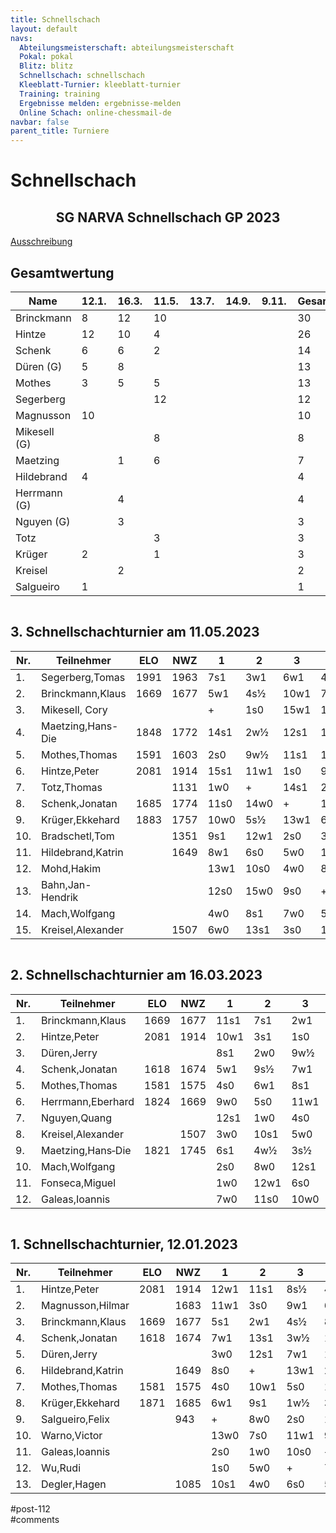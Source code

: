 ```yaml
---
title: Schnellschach 
layout: default
navs:
  Abteilungsmeisterschaft: abteilungsmeisterschaft
  Pokal: pokal
  Blitz: blitz
  Schnellschach: schnellschach
  Kleeblatt-Turnier: kleeblatt-turnier
  Training: training
  Ergebnisse melden: ergebnisse-melden
  Online Schach: online-chessmail-de
navbar: false
parent_title: Turniere
---
```

<div class="post-112 page type-page status-publish hentry" id="post-112">
<h1 class="entry-title">Schnellschach</h1>
<div class="entry-content">
<div class="aligncenter">
<h2 class="heading2" style="text-align: center;">SG NARVA Schnellschach GP 2023</h2>
<p><a href="https://www.narva-schach.de/wordpress/wp-content/uploads/2022/12/Schnellschachmeisterschaft-2023.pdf">Ausschreibung</a></p>
</div>
<h2>Gesamtwertung</h2>
<table class="clean footable">
<thead>
<tr>
<th style="padding-right: 10px; width: 84px;">Name</th>
<th data-type="numeric" style="padding-right: 10px; width: 50px;">12.1.</th>
<th data-type="numeric" style="padding-right: 10px; width: 50px;">16.3.</th>
<th data-type="numeric" style="padding-right: 10px; width: 50px;">11.5.</th>
<th data-type="numeric" style="padding-right: 10px; width: 50px;">13.7.</th>
<th data-type="numeric" style="padding-right: 10px; width: 50px;">14.9.</th>
<th data-type="numeric" style="padding-right: 10px; width: 50px;">9.11.</th>
<th data-type="numeric" style="padding-right: 10px; width: 60px;"><strong>Gesamt</strong></th>
</tr>
</thead>
<tbody>
<tr>
<td>Brinckmann</td>
<td>8</td>
<td>12</td>
<td>10</td>
<td></td>
<td></td>
<td></td>
<td>30</td>
</tr>
<tr>
<td>Hintze</td>
<td>12</td>
<td>10</td>
<td>4</td>
<td></td>
<td></td>
<td></td>
<td>26</td>
</tr>
<tr>
<td>Schenk</td>
<td>6</td>
<td>6</td>
<td>2</td>
<td></td>
<td></td>
<td></td>
<td>14</td>
</tr>
<tr>
<td>Düren (G)</td>
<td>5</td>
<td>8</td>
<td></td>
<td></td>
<td></td>
<td></td>
<td>13</td>
</tr>
<tr>
<td>Mothes</td>
<td>3</td>
<td>5</td>
<td>5</td>
<td></td>
<td></td>
<td></td>
<td>13</td>
</tr>
<tr>
<td>Segerberg</td>
<td></td>
<td></td>
<td>12</td>
<td></td>
<td></td>
<td></td>
<td>12</td>
</tr>
<tr>
<td>Magnusson</td>
<td>10</td>
<td></td>
<td></td>
<td></td>
<td></td>
<td></td>
<td>10</td>
</tr>
<tr>
<td>Mikesell (G)</td>
<td></td>
<td></td>
<td>8</td>
<td></td>
<td></td>
<td></td>
<td>8</td>
</tr>
<tr>
<td>Maetzing</td>
<td></td>
<td>1</td>
<td>6</td>
<td></td>
<td></td>
<td></td>
<td>7</td>
</tr>
<tr>
<td>Hildebrand</td>
<td>4</td>
<td></td>
<td></td>
<td></td>
<td></td>
<td></td>
<td>4</td>
</tr>
<tr>
<td>Herrmann (G)</td>
<td></td>
<td>4</td>
<td></td>
<td></td>
<td></td>
<td></td>
<td>4</td>
</tr>
<tr>
<td>Nguyen (G)</td>
<td></td>
<td>3</td>
<td></td>
<td></td>
<td></td>
<td></td>
<td>3</td>
</tr>
<tr>
<td>Totz</td>
<td></td>
<td></td>
<td>3</td>
<td></td>
<td></td>
<td></td>
<td>3</td>
</tr>
<tr>
<td>Krüger</td>
<td>2</td>
<td></td>
<td>1</td>
<td></td>
<td></td>
<td></td>
<td>3</td>
</tr>
<tr>
<td>Kreisel</td>
<td></td>
<td>2</td>
<td></td>
<td></td>
<td></td>
<td></td>
<td>2</td>
</tr>
<tr>
<td>Salgueiro</td>
<td>1</td>
<td></td>
<td></td>
<td></td>
<td></td>
<td></td>
<td>1</td>
</tr>
</tbody>
</table>
<div style="overflow: auto;">
<h2>3. Schnellschachturnier am 11.05.2023</h2>
<table class="clean swiss footable">
<thead>
<tr>
<th>Nr.</th>
<th>Teilnehmer</th>
<th>ELO</th>
<th>NWZ</th>
<th>1</th>
<th>2</th>
<th>3</th>
<th>4</th>
<th>5</th>
<th>Punkte</th>
<th>Buchh</th>
<th>SoBerg</th>
</tr>
</thead>
<tbody>
<tr>
<td>1.</td>
<td>Segerberg,Tomas</td>
<td>1991</td>
<td>1963</td>
<td>7s1</td>
<td>3w1</td>
<td>6w1</td>
<td>4s½</td>
<td>2s½</td>
<td>4.0</td>
<td>16.5</td>
<td>12.75</td>
</tr>
<tr>
<td>2.</td>
<td>Brinckmann,Klaus</td>
<td>1669</td>
<td>1677</td>
<td>5w1</td>
<td>4s½</td>
<td>10w1</td>
<td>7s1</td>
<td>1w½</td>
<td>4.0</td>
<td>15.0</td>
<td>11.25</td>
</tr>
<tr>
<td>3.</td>
<td>Mikesell, Cory</td>
<td></td>
<td></td>
<td>+</td>
<td>1s0</td>
<td>15w1</td>
<td>10s1</td>
<td>6w1</td>
<td>4.0</td>
<td>12.0</td>
<td>8.00</td>
</tr>
<tr>
<td>4.</td>
<td>Maetzing,Hans-Die</td>
<td>1848</td>
<td>1772</td>
<td>14s1</td>
<td>2w½</td>
<td>12s1</td>
<td>1w½</td>
<td>5s½</td>
<td>3.5</td>
<td>13.5</td>
<td>8.00</td>
</tr>
<tr>
<td>5.</td>
<td>Mothes,Thomas</td>
<td>1591</td>
<td>1603</td>
<td>2s0</td>
<td>9w½</td>
<td>11s1</td>
<td>14w1</td>
<td>4w½</td>
<td>3.0</td>
<td>13.0</td>
<td>6.00</td>
</tr>
<tr>
<td>6.</td>
<td>Hintze,Peter</td>
<td>2081</td>
<td>1914</td>
<td>15s1</td>
<td>11w1</td>
<td>1s0</td>
<td>9w1</td>
<td>3s0</td>
<td>3.0</td>
<td>13.0</td>
<td>5.50</td>
</tr>
<tr>
<td>7.</td>
<td>Totz,Thomas</td>
<td></td>
<td>1131</td>
<td>1w0</td>
<td>+</td>
<td>14s1</td>
<td>2w0</td>
<td>11s1</td>
<td>3.0</td>
<td>12.5</td>
<td>4.50</td>
</tr>
<tr>
<td>8.</td>
<td>Schenk,Jonatan</td>
<td>1685</td>
<td>1774</td>
<td>11s0</td>
<td>14w0</td>
<td>+</td>
<td>12w1</td>
<td>10s1</td>
<td>3.0</td>
<td>7.5</td>
<td>4.50</td>
</tr>
<tr>
<td>9.</td>
<td>Krüger,Ekkehard</td>
<td>1883</td>
<td>1757</td>
<td>10w0</td>
<td>5s½</td>
<td>13w1</td>
<td>6s0</td>
<td>15w1</td>
<td>2.5</td>
<td>10.5</td>
<td>4.00</td>
</tr>
<tr>
<td>10.</td>
<td>Bradschetl,Tom</td>
<td></td>
<td>1351</td>
<td>9s1</td>
<td>12w1</td>
<td>2s0</td>
<td>3w0</td>
<td>8w0</td>
<td>2.0</td>
<td>14.0</td>
<td>4.00</td>
</tr>
<tr>
<td>11.</td>
<td>Hildebrand,Katrin</td>
<td></td>
<td>1649</td>
<td>8w1</td>
<td>6s0</td>
<td>5w0</td>
<td>15s1</td>
<td>7w0</td>
<td>2.0</td>
<td>12.0</td>
<td>3.50</td>
</tr>
<tr>
<td>12.</td>
<td>Mohd,Hakim</td>
<td></td>
<td></td>
<td>13w1</td>
<td>10s0</td>
<td>4w0</td>
<td>8s0</td>
<td>+</td>
<td>2.0</td>
<td>10.5</td>
<td>2.50</td>
</tr>
<tr>
<td>13.</td>
<td>Bahn,Jan-Hendrik</td>
<td></td>
<td></td>
<td>12s0</td>
<td>15w0</td>
<td>9s0</td>
<td>+</td>
<td>14w1</td>
<td>2.0</td>
<td>6.5</td>
<td>1.50</td>
</tr>
<tr>
<td>14.</td>
<td>Mach,Wolfgang</td>
<td></td>
<td></td>
<td>4w0</td>
<td>8s1</td>
<td>7w0</td>
<td>5s0</td>
<td>13s0</td>
<td>1.0</td>
<td>13.0</td>
<td>2.50</td>
</tr>
<tr>
<td>15.</td>
<td>Kreisel,Alexander</td>
<td></td>
<td>1507</td>
<td>6w0</td>
<td>13s1</td>
<td>3s0</td>
<td>11w0</td>
<td>9s0</td>
<td>1.0</td>
<td>12.5</td>
<td>1.50</td>
</tr>
</tbody>
</table>
</div>
<div style="overflow: auto;">
<h2>2. Schnellschachturnier am 16.03.2023</h2>
<table class="clean swiss footable">
<thead>
<tr>
<th>Nr.</th>
<th>Teilnehmer</th>
<th>ELO</th>
<th>NWZ</th>
<th>1</th>
<th>2</th>
<th>3</th>
<th>4</th>
<th>5</th>
<th>Punkte</th>
<th>Buchh</th>
<th>SoBerg</th>
</tr>
</thead>
<tbody>
<tr>
<td>1.</td>
<td>Brinckmann,Klaus</td>
<td>1669</td>
<td>1677</td>
<td>11s1</td>
<td>7s1</td>
<td>2w1</td>
<td>4w1</td>
<td>3s½</td>
<td>4.5</td>
<td>13.0</td>
<td>11.50</td>
</tr>
<tr>
<td>2.</td>
<td>Hintze,Peter</td>
<td>2081</td>
<td>1914</td>
<td>10w1</td>
<td>3s1</td>
<td>1s0</td>
<td>9w1</td>
<td>4s½</td>
<td>3.5</td>
<td>14.5</td>
<td>8.50</td>
</tr>
<tr>
<td>3.</td>
<td>Düren,Jerry</td>
<td></td>
<td></td>
<td>8s1</td>
<td>2w0</td>
<td>9w½</td>
<td>5s1</td>
<td>1w½</td>
<td>3.0</td>
<td>15.5</td>
<td>8.75</td>
</tr>
<tr>
<td>4.</td>
<td>Schenk,Jonatan</td>
<td>1618</td>
<td>1674</td>
<td>5w1</td>
<td>9s½</td>
<td>7w1</td>
<td>1s0</td>
<td>2w½</td>
<td>3.0</td>
<td>15.5</td>
<td>8.25</td>
</tr>
<tr>
<td>5.</td>
<td>Mothes,Thomas</td>
<td>1581</td>
<td>1575</td>
<td>4s0</td>
<td>6w1</td>
<td>8s1</td>
<td>3w0</td>
<td>9s1</td>
<td>3.0</td>
<td>13.5</td>
<td>7.50</td>
</tr>
<tr>
<td>6.</td>
<td>Herrmann,Eberhard</td>
<td>1824</td>
<td>1669</td>
<td>9w0</td>
<td>5s0</td>
<td>11w1</td>
<td>10s1</td>
<td>12w1</td>
<td>3.0</td>
<td>8.0</td>
<td>3.00</td>
</tr>
<tr>
<td>7.</td>
<td>Nguyen,Quang</td>
<td></td>
<td></td>
<td>12s1</td>
<td>1w0</td>
<td>4s0</td>
<td>11w1</td>
<td>8s½</td>
<td>2.5</td>
<td>11.0</td>
<td>2.25</td>
</tr>
<tr>
<td>8.</td>
<td>Kreisel,Alexander</td>
<td></td>
<td>1507</td>
<td>3w0</td>
<td>10s1</td>
<td>5w0</td>
<td>12s1</td>
<td>7w½</td>
<td>2.5</td>
<td>10.5</td>
<td>3.25</td>
</tr>
<tr>
<td>9.</td>
<td>Maetzing,Hans‑Die</td>
<td>1821</td>
<td>1745</td>
<td>6s1</td>
<td>4w½</td>
<td>3s½</td>
<td>2s0</td>
<td>5w0</td>
<td>2.0</td>
<td>15.5</td>
<td>6.00</td>
</tr>
<tr>
<td>10.</td>
<td>Mach,Wolfgang</td>
<td></td>
<td></td>
<td>2s0</td>
<td>8w0</td>
<td>12s1</td>
<td>6w0</td>
<td>11s1</td>
<td>2.0</td>
<td>10.0</td>
<td>1.00</td>
</tr>
<tr>
<td>11.</td>
<td>Fonseca,Miguel</td>
<td></td>
<td></td>
<td>1w0</td>
<td>12w1</td>
<td>6s0</td>
<td>7s0</td>
<td>10w0</td>
<td>1.0</td>
<td>12.0</td>
<td>0.00</td>
</tr>
<tr>
<td>12.</td>
<td>Galeas,Ioannis</td>
<td></td>
<td></td>
<td>7w0</td>
<td>11s0</td>
<td>10w0</td>
<td>8w0</td>
<td>6s0</td>
<td>0.0</td>
<td>11.0</td>
<td>0.00</td>
</tr>
</tbody>
</table>
</div>
<div style="overflow: auto;">
<h2>1. Schnellschachturnier, 12.01.2023</h2>
<table class="clean swiss footable">
<thead>
<tr>
<th>Nr.</th>
<th>Teilnehmer</th>
<th>ELO</th>
<th>NWZ</th>
<th>1</th>
<th>2</th>
<th>3</th>
<th>4</th>
<th>5</th>
<th>Punkte</th>
<th>Buchh</th>
<th>SoBerg</th>
</tr>
</thead>
<tbody>
<tr>
<td>1.</td>
<td>Hintze,Peter</td>
<td>2081</td>
<td>1914</td>
<td>12w1</td>
<td>11s1</td>
<td>8s½</td>
<td>4w1</td>
<td>3w1</td>
<td>4.5</td>
<td>11.0</td>
<td>9.75</td>
</tr>
<tr>
<td>2.</td>
<td>Magnusson,Hilmar</td>
<td></td>
<td>1683</td>
<td>11w1</td>
<td>3s0</td>
<td>9w1</td>
<td>6s1</td>
<td>5w1</td>
<td>4.0</td>
<td>11.0</td>
<td>7.50</td>
</tr>
<tr>
<td>3.</td>
<td>Brinckmann,Klaus</td>
<td>1669</td>
<td>1677</td>
<td>5s1</td>
<td>2w1</td>
<td>4s½</td>
<td>8w1</td>
<td>1s0</td>
<td>3.5</td>
<td>17.5</td>
<td>11.25</td>
</tr>
<tr>
<td>4.</td>
<td>Schenk,Jonatan</td>
<td>1618</td>
<td>1674</td>
<td>7w1</td>
<td>13s1</td>
<td>3w½</td>
<td>1s0</td>
<td>8w1</td>
<td>3.5</td>
<td>14.5</td>
<td>8.25</td>
</tr>
<tr>
<td>5.</td>
<td>Düren,Jerry</td>
<td></td>
<td></td>
<td>3w0</td>
<td>12s1</td>
<td>7w1</td>
<td>13s1</td>
<td>2s0</td>
<td>3.0</td>
<td>12.5</td>
<td>5.00</td>
</tr>
<tr>
<td>6.</td>
<td>Hildebrand,Katrin</td>
<td></td>
<td>1649</td>
<td>8s0</td>
<td>+</td>
<td>13w1</td>
<td>2w0</td>
<td>10s1</td>
<td>3.0</td>
<td>11.0</td>
<td>4.50</td>
</tr>
<tr>
<td>7.</td>
<td>Mothes,Thomas</td>
<td>1581</td>
<td>1575</td>
<td>4s0</td>
<td>10w1</td>
<td>5s0</td>
<td>12w1</td>
<td>11s1</td>
<td>3.0</td>
<td>10.0</td>
<td>3.50</td>
</tr>
<tr>
<td>8.</td>
<td>Krüger,Ekkehard</td>
<td>1871</td>
<td>1685</td>
<td>6w1</td>
<td>9s1</td>
<td>1w½</td>
<td>3s0</td>
<td>4s0</td>
<td>2.5</td>
<td>15.5</td>
<td>6.25</td>
</tr>
<tr>
<td>9.</td>
<td>Salgueiro,Felix</td>
<td></td>
<td>943</td>
<td>+</td>
<td>8w0</td>
<td>2s0</td>
<td>10w0</td>
<td>13s1</td>
<td>2.0</td>
<td>11.5</td>
<td>3.00</td>
</tr>
<tr>
<td>10.</td>
<td>Warno,Victor</td>
<td></td>
<td></td>
<td>13w0</td>
<td>7s0</td>
<td>11w1</td>
<td>9s1</td>
<td>6w0</td>
<td>2.0</td>
<td>8.5</td>
<td>2.00</td>
</tr>
<tr>
<td>11.</td>
<td>Galeas,Ioannis</td>
<td></td>
<td></td>
<td>2s0</td>
<td>1w0</td>
<td>10s0</td>
<td>+</td>
<td>7w0</td>
<td>1.0</td>
<td>14.0</td>
<td>0.50</td>
</tr>
<tr>
<td>12.</td>
<td>Wu,Rudi</td>
<td></td>
<td></td>
<td>1s0</td>
<td>5w0</td>
<td>+</td>
<td>7s0</td>
<td></td>
<td>1.0</td>
<td>13.5</td>
<td>1.00</td>
</tr>
<tr>
<td>13.</td>
<td>Degler,Hagen</td>
<td></td>
<td>1085</td>
<td>10s1</td>
<td>4w0</td>
<td>6s0</td>
<td>5w0</td>
<td>9w0</td>
<td>1.0</td>
<td>12.5</td>
<td>2.00</td>
</tr>
</tbody>
</table>
</div>
</div><!-- .entry-content -->
</div> #post-112 
<div id="comments">
</div> #comments 
